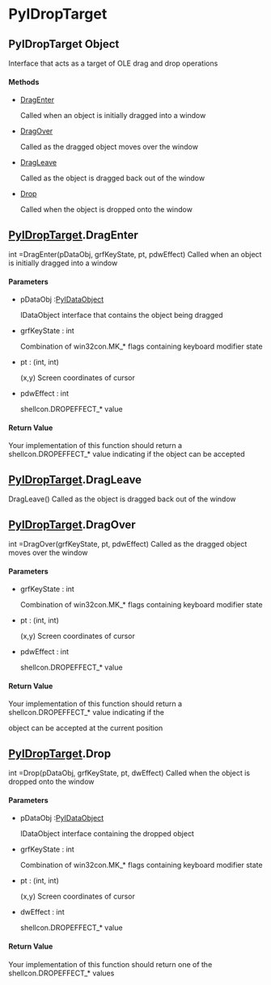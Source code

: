 # PyIDropTarget

## PyIDropTarget Object



Interface that acts as a target of OLE drag and drop operations

#### Methods


  - [DragEnter](PyIDropTarget.md#pyidroptargetdragenter)

    Called when an object is initially dragged into a window&nbsp;

  - [DragOver](PyIDropTarget.md#pyidroptargetdragover)

    Called as the dragged object moves over the window&nbsp;

  - [DragLeave](PyIDropTarget.md#pyidroptargetdragleave)

    Called as the object is dragged back out of the window&nbsp;

  - [Drop](PyIDropTarget.md#pyidroptargetdrop)

    Called when the object is dropped onto the window&nbsp;

## [PyIDropTarget](#pyidroptarget)\.DragEnter



int =DragEnter\(pDataObj, grfKeyState, pt, pdwEffect\)
Called when an object is initially dragged into a window

#### Parameters


  - pDataObj :[PyIDataObject](#pyidataobject)

    IDataObject interface that contains the object being dragged

  - grfKeyState : int

    Combination of win32con\.MK\_\* flags containing keyboard modifier state

  - pt : \(int, int\)

    \(x,y\) Screen coordinates of cursor

  - pdwEffect : int

    shellcon\.DROPEFFECT\_\* value

#### Return Value
Your implementation of this function should return a shellcon\.DROPEFFECT\_\* value indicating if the object can be accepted

## [PyIDropTarget](#pyidroptarget)\.DragLeave

DragLeave\(\)
Called as the object is dragged back out of the window

## [PyIDropTarget](#pyidroptarget)\.DragOver



int =DragOver\(grfKeyState, pt, pdwEffect\)
Called as the dragged object moves over the window

#### Parameters


  - grfKeyState : int

    Combination of win32con\.MK\_\* flags containing keyboard modifier state

  - pt : \(int, int\)

    \(x,y\) Screen coordinates of cursor

  - pdwEffect : int

    shellcon\.DROPEFFECT\_\* value

#### Return Value
Your implementation of this function should return a shellcon\.DROPEFFECT\_\* value indicating if the 

object can be accepted at the current position

## [PyIDropTarget](#pyidroptarget)\.Drop



int =Drop\(pDataObj, grfKeyState, pt, dwEffect\)
Called when the object is dropped onto the window

#### Parameters


  - pDataObj :[PyIDataObject](#pyidataobject)

    IDataObject interface containing the dropped object

  - grfKeyState : int

    Combination of win32con\.MK\_\* flags containing keyboard modifier state

  - pt : \(int, int\)

    \(x,y\) Screen coordinates of cursor

  - dwEffect : int

    shellcon\.DROPEFFECT\_\* value

#### Return Value
Your implementation of this function should return one of the shellcon\.DROPEFFECT\_\* values